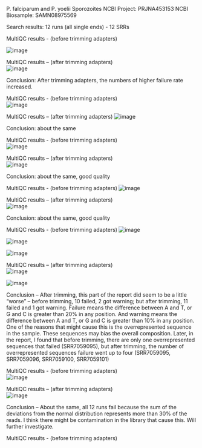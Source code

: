 P. falciparum and P. yoelii Sporozoites
NCBI Project: PRJNA453153
NCBI Biosample: SAMN08975569

Search results: 12 runs (all single ends) - 12 SRRs

MultiQC results - (before trimming adapters)    


![image](https://user-images.githubusercontent.com/61590108/81424006-407c6b00-9123-11ea-8acc-e994c10e7f5c.png)


MultiQC results – (after trimming adapters)   
![image](https://user-images.githubusercontent.com/61590108/81424458-fd6ec780-9123-11ea-8750-860541f8f153.png)

Conclusion: 
After trimming adapters, the numbers of higher failure rate increased.


MultiQC results - (before trimming adapters)    
![image](https://user-images.githubusercontent.com/61590108/81424627-3f980900-9124-11ea-94c1-684b2496b4cc.png)

MultiQC results – (after trimming adapters) 
![image](https://user-images.githubusercontent.com/61590108/81424745-6c4c2080-9124-11ea-84cb-ef41d886338a.png)

Conclusion:  about the same


MultiQC results - (before trimming adapters)   
![image](https://user-images.githubusercontent.com/61590108/81424849-930a5700-9124-11ea-8f05-6443820907de.png)

MultiQC results – (after trimming adapters)   
![image](https://user-images.githubusercontent.com/61590108/81424938-b03f2580-9124-11ea-85ef-b463d4c26604.png)

Conclusion: about the same, good quality


MultiQC results - (before trimming adapters)
![image](https://user-images.githubusercontent.com/61590108/81425041-d95fb600-9124-11ea-8a19-6ecf67b97c71.png)

MultiQC results – (after trimming adapters)  
![image](https://user-images.githubusercontent.com/61590108/81425112-f4322a80-9124-11ea-97b3-57957eae6bce.png)

Conclusion: about the same, good quality


MultiQC results - (before trimming adapters) 
![image](https://user-images.githubusercontent.com/61590108/81425194-19269d80-9125-11ea-9380-3d57e8b06964.png)

![image](https://user-images.githubusercontent.com/61590108/81425251-38bdc600-9125-11ea-8c54-f7b2c99bc2fd.png)

![image](https://user-images.githubusercontent.com/61590108/81425296-525f0d80-9125-11ea-9d77-8083ddf6ac1d.png)

MultiQC results – (after trimming adapters)   
![image](https://user-images.githubusercontent.com/61590108/81425354-6f93dc00-9125-11ea-8d84-59cb4cbc3756.png)

![image](https://user-images.githubusercontent.com/61590108/81425401-8803f680-9125-11ea-9010-96c19c88f90b.png)

Conclusion – 
After trimming, this part of the report did seem to be a little “worse” – before trimming, 10 failed, 2 got warning; but after trimming, 11 failed and 1 got warning. Failure means the difference between A and T, or G and C is greater than 20% in any position. And warning means the difference between A and T, or G and C is greater than 10% in any position. One of the reasons that might cause this is the overrepresented sequence in the sample. These sequences may bias the overall composition. Later, in the report, I found that before trimming, there are only one overrepresented sequences that failed (SRR7059095), but after trimming, the number of overrepresented sequences failure went up to four (SRR7059095, SRR7059096, SRR7059100, SRR7059101)


MultiQC results - (before trimming adapters)  
![image](https://user-images.githubusercontent.com/61590108/81425482-af5ac380-9125-11ea-9044-432f3fd4a2f5.png)

MultiQC results – (after trimming adapters)   
![image](https://user-images.githubusercontent.com/61590108/81425551-cb5e6500-9125-11ea-8c33-a1be52b65be8.png)

Conclusion – 
About the same, all 12 runs fail because the sum of the deviations from the normal distribution represents more than 30% of the reads. I think there might be contamination in the library that cause this. Will further investigate.


MultiQC results - (before trimming adapters)















